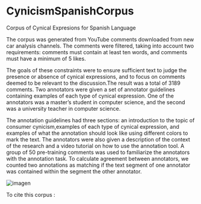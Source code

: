 # CynicismSpanishCorpus
Corpus of Cynical Expresions for Spanish Language 

The corpus was generated from YouTube comments downloaded from new car analysis channels. The comments were filtered, taking into account two requirements: comments must contain at least ten words, and comments must have a minimum of 5 likes. 

The goals of these constraints were to ensure sufficient text to judge the presence or absence of cynical expressions, and to focus on comments deemed to be relevant to the discussion.The result was a total of 3189 comments. Two annotators were given a set of annotator guidelines containing examples of each type of cynical expression. One of the annotators was a master’s student in computer science, and the second was a university teacher in computer science. 

The annotation guidelines had three sections: an introduction to the topic of consumer cynicism,examples of each type of cynical expression, and examples of what the annotation should look like using different colors to mark the text. The annotators were also given a description of the context of the research and a video tutorial on how to use the annotation tool. A group of 50 pre-training comments was used to familiarize the annotators with the annotation task. To calculate agreement between annotators, we counted two annotations as matching if the text segment of one annotator was contained within the segment the other annotator.

![imagen](https://github.com/vbrz2312/CynicismSpanishCorpus/assets/26387527/c16e4c53-93fb-474a-95e5-397912bab702)

To cite this corpus : 




